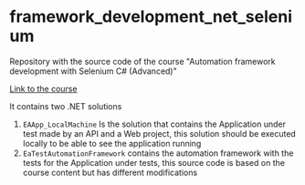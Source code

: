 # framework_development_net_selenium
Repository with the source code of the course "Automation framework development with Selenium C# (Advanced)"

[Link to the course](https://perficient.udemy.com/course/framework-development-with-selenium-csharp-advanced/learn/lecture/35316886#questions)

It contains two .NET solutions

1. `EAApp_LocalMachine` Is the solution that contains the Application under test made by an API and a Web project, this solution should be executed locally to be able to
see the application running
2. `EaTestAutomationFramework` contains the automation framework with the tests for the Application under tests, this source code is based on the course content but has different modifications
